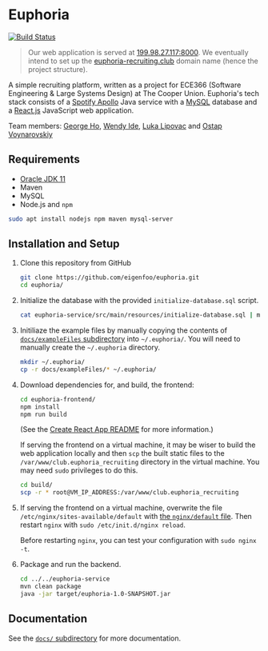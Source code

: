 # Euphoria

[![Build Status](https://travis-ci.org/eigenfoo/euphoria.svg?branch=master)](https://travis-ci.org/eigenfoo/euphoria)

> Our web application is served at
> [199.98.27.117:8000](http://199.98.27.117:8000/). We eventually intend to set
> up the [euphoria-recruiting.club](http://euphoria-recruiting.club/) domain
> name (hence the project structure).

A simple recruiting platform, written as a project for ECE366 (Software
Engineering & Large Systems Design) at The Cooper Union. Euphoria's tech stack
consists of a [Spotify Apollo](https://github.com/spotify/apollo) Java service
with a [MySQL](https://www.mysql.com/) database and a
[React.js](https://github.com/facebook/create-react-app) JavaScript web
application. 

Team members: [George Ho](https://github.com/eigenfoo), [Wendy Ide](https://github.com/wside), [Luka Lipovac](https://github.com/lipovac) and [Ostap Voynarovskiy](https://github.com/ostapstephan)

## Requirements

- [Oracle JDK 11](https://www.oracle.com/technetwork/java/javase/downloads/jdk11-downloads-5066655.html)
- Maven
- MySQL
- Node.js and `npm`

```bash
sudo apt install nodejs npm maven mysql-server
```

## Installation and Setup

1. Clone this repository from GitHub

    ```bash
    git clone https://github.com/eigenfoo/euphoria.git
    cd euphoria/
    ```

2. Initialize the database with the provided `initialize-database.sql` script.

    ```bash
    cat euphoria-service/src/main/resources/initialize-database.sql | mysql -u root -p
    ```

3. Initiliaze the example files by manually copying the contents of
   [`docs/exampleFiles`
   subdirectory](https://github.com/eigenfoo/euphoria/tree/master/docs/exampleFiles)
   into `~/.euphoria/`. You will need to manually create the `~/.euphoria`
   directory.

   ```bash
   mkdir ~/.euphoria/
   cp -r docs/exampleFiles/* ~/.euphoria/
   ```

4. Download dependencies for, and build, the frontend:

    ```bash
    cd euphoria-frontend/
    npm install
    npm run build
    ```

   (See the [Create React App
   README](https://github.com/eigenfoo/euphoria/blob/master/euphoria-frontend/README.md)
   for more information.)

   If serving the frontend on a virtual machine, it may be wiser to build the
   web application locally and then `scp` the built static files to the
   `/var/www/club.euphoria_recruiting` directory in the virtual machine. You may
   need `sudo` privileges to do this.

   ```bash
   cd build/
   scp -r * root@VM_IP_ADDRESS:/var/www/club.euphoria_recruiting
   ```

5. If serving the frontend on a virtual machine, overwrite the file
   `/etc/nginx/sites-available/default` with [the `nginx/default`
   file](https://github.com/eigenfoo/euphoria/blob/master/nginx/default). Then
   restart `nginx` with `sudo /etc/init.d/nginx reload`.

   Before restarting `nginx`, you can test your configuration with `sudo nginx
   -t`.

6. Package and run the backend.

    ```bash
    cd ../../euphoria-service
    mvn clean package
    java -jar target/euphoria-1.0-SNAPSHOT.jar
    ```

## Documentation

See the [`docs/`
subdirectory](https://github.com/eigenfoo/euphoria/tree/master/docs) for more
documentation.
